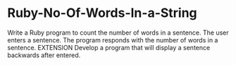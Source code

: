 # Ruby-No-Of-Words-In-a-String
Write a Ruby program to count the number of words in a sentence.
The user enters a sentence.
The program responds with the number of words in a sentence.
EXTENSION
Develop a program that will display a sentence backwards after
entered.
